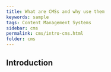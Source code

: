 ```yaml
---
title: What are CMSs and why use them
keywords: sample
tags: Content Management Systems
sidebar: cms
permalink: cms/intro-cms.html
folder: cms
---
```

## Introduction